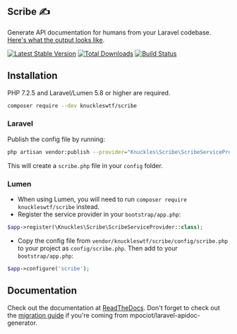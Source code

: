 ## Scribe ✍

Generate API documentation for humans from your Laravel codebase. [Here's what the output looks like](https://shalvah.me/TheCensorshipAPI/).

[![Latest Stable Version](https://poser.pugx.org/knuckleswtf/scribe/v/stable)](https://packagist.org/packages/knuckleswtf/scribe) [![Total Downloads](https://poser.pugx.org/knuckleswtf/scribe/downloads)](https://packagist.org/packages/knuckleswtf/scribe) [![Build Status](https://travis-ci.org/knuckleswtf/scribe.svg?branch=master)](https://travis-ci.org/knuckleswtf/scribe)

## Installation
PHP 7.2.5 and Laravel/Lumen 5.8 or higher are required.

```sh
composer require --dev knuckleswtf/scribe
```

### Laravel
Publish the config file by running:

```bash
php artisan vendor:publish --provider="Knuckles\Scribe\ScribeServiceProvider" --tag=scribe-config
```

This will create a `scribe.php` file in your `config` folder.

### Lumen
- When using Lumen, you will need to run `composer require knuckleswtf/scribe` instead.
- Register the service provider in your `bootstrap/app.php`:

```php
$app->register(\Knuckles\Scribe\ScribeServiceProvider::class);
```

- Copy the config file from `vendor/knuckleswtf/scribe/config/scribe.php` to your project as `config/scribe.php`. Then add to your `bootstrap/app.php`:

```php
$app->configure('scribe');
```

## Documentation
Check out the documentation at [ReadTheDocs](http://scribe.rtfd.io/). Don't forget to check out the [migration guide](https://scribe.rtfd.io/en/latest/migrating.html) if you're coming from mpociot/laravel-apidoc-generator.

